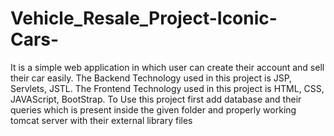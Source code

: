 # Vehicle_Resale_Project-Iconic-Cars-
It is a simple web application in which user can create their account and sell their car easily.
The Backend Technology used in this project is JSP, Servlets, JSTL.
The Frontend Technology used in this project is HTML, CSS, JAVAScript, BootStrap.
To Use this project first add database and their queries which is present inside the given folder
and properly working tomcat server with their external library files
